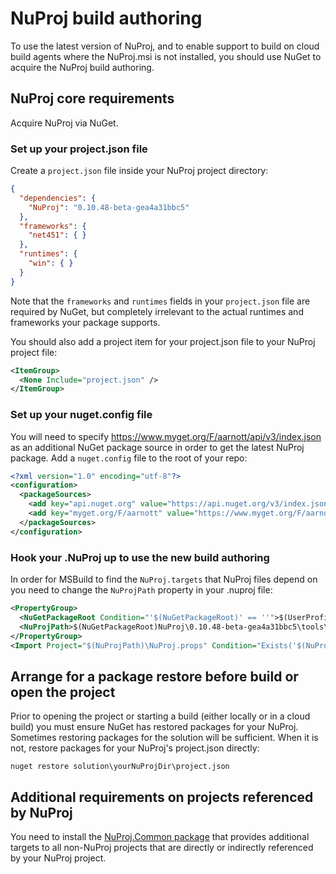 # NuProj build authoring

To use the latest version of NuProj, and to enable support to build on cloud build agents
where the NuProj.msi is not installed, you should use NuGet to acquire the NuProj build authoring.

## NuProj core requirements

Acquire NuProj via NuGet.

### Set up your project.json file

Create a `project.json` file inside your NuProj project directory:

```json
{
  "dependencies": {
    "NuProj": "0.10.48-beta-gea4a31bbc5"
  },
  "frameworks": {
    "net451": { }
  },
  "runtimes": {
    "win": { }
  }
}
```

Note that the `frameworks` and `runtimes` fields in your `project.json`
file are required by NuGet, but completely irrelevant to the actual runtimes
and frameworks your package supports.

You should also add a project item for your project.json file to your NuProj project file:

```xml
<ItemGroup>
  <None Include="project.json" />
</ItemGroup>
```

### Set up your nuget.config file

You will need to specify https://www.myget.org/F/aarnott/api/v3/index.json as
an additional NuGet package source in order to get the latest NuProj package.
Add a `nuget.config` file to the root of your repo: 

```xml
<?xml version="1.0" encoding="utf-8"?>
<configuration>
  <packageSources>
    <add key="api.nuget.org" value="https://api.nuget.org/v3/index.json" />
    <add key="myget.org/F/aarnott" value="https://www.myget.org/F/aarnott/api/v3/index.json" />
  </packageSources>
</configuration>
```

### Hook your .NuProj up to use the new build authoring

In order for MSBuild to find the `NuProj.targets` that NuProj files depend on
you need to change the `NuProjPath` property in your .nuproj file:

```xml
<PropertyGroup>
  <NuGetPackageRoot Condition="'$(NuGetPackageRoot)' == ''">$(UserProfile)\.nuget\packages\</NuGetPackageRoot>
  <NuProjPath>$(NuGetPackageRoot)NuProj\0.10.48-beta-gea4a31bbc5\tools\</NuProjPath>
</PropertyGroup>
<Import Project="$(NuProjPath)\NuProj.props" Condition="Exists('$(NuProjPath)\NuProj.props')" />
 ```

## Arrange for a package restore before build or open the project

Prior to opening the project or starting a build (either locally or in a cloud build) you must
ensure NuGet has restored packages for your NuProj. Sometimes restoring packages for the solution
will be sufficient. When it is not, restore packages for your NuProj's project.json directly:

```
nuget restore solution\yourNuProjDir\project.json
```

## Additional requirements on projects referenced by NuProj

You need to install the [NuProj.Common package](http://www.nuget.org/packages/NuProj.Common)
that provides additional targets to all non-NuProj projects that are directly or indirectly
referenced by your NuProj project.
